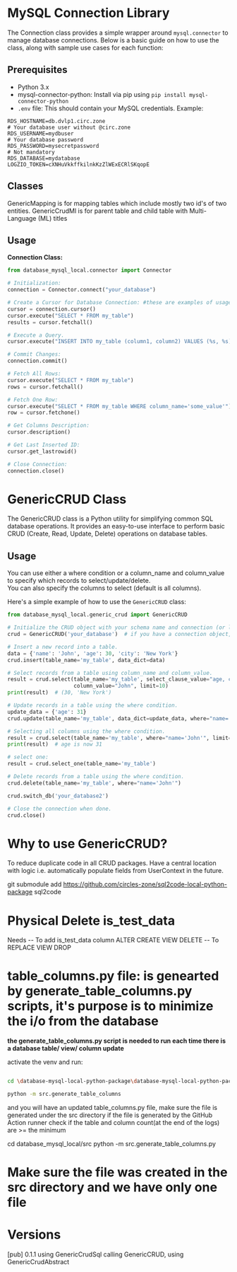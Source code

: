 # MySQL Connection Library  

The Connection class provides a simple wrapper around `mysql.connector` to manage database connections.
Below is a basic guide on how to use the class, along with sample use cases for each function:

## Prerequisites

- Python 3.x
- mysql-connector-python: Install via pip using `pip install mysql-connector-python`
- `.env` file: This should contain your MySQL credentials.
  Example:

```
RDS_HOSTNAME=db.dvlp1.circ.zone
# Your database user without @circ.zone
RDS_USERNAME=mydbuser
# Your database password
RDS_PASSWORD=mysecretpassword
# Not mandatory
RDS_DATABASE=mydatabase
LOGZIO_TOKEN=cXNHuVkkffkilnkKzZlWExECRlSKqopE
```

## Classes
GenericMapping is for mapping tables which include mostly two id's of two entities.
GenericCrudMl is for parent table and child table with Multi-Language (ML) titles

## Usage

**Connection Class:**

```py
from database_mysql_local.connector import Connector

# Initialization:
connection = Connector.connect("your_database")

# Create a Cursor for Database Connection: #these are examples of usage
cursor = connection.cursor()
cursor.execute("SELECT * FROM my_table")
results = cursor.fetchall()

# Execute a Query.
cursor.execute("INSERT INTO my_table (column1, column2) VALUES (%s, %s)", ("value1", "value2"))

# Commit Changes:
connection.commit()

# Fetch All Rows:
cursor.execute("SELECT * FROM my_table")
rows = cursor.fetchall()

# Fetch One Row:
cursor.execute("SELECT * FROM my_table WHERE column_name='some_value'")
row = cursor.fetchone()

# Get Columns Description:
cursor.description()

# Get Last Inserted ID:
cursor.get_lastrowid()

# Close Connection:
connection.close()
```

# GenericCRUD Class

The GenericCRUD class is a Python utility for simplifying common SQL database operations. It provides an easy-to-use
interface to perform basic CRUD (Create, Read, Update, Delete) operations on database tables.

## Usage

You can use either a where condition or a column_name and column_value to specify which records to
select/update/delete.  
You can also specify the columns to select (default is all columns).

Here's a simple example of how to use the `GenericCRUD` class:

```python
from database_mysql_local.generic_crud import GenericCRUD

# Initialize the CRUD object with your schema name and connection (or let it create a default connection).
crud = GenericCRUD('your_database')  # if you have a connection object, you can pass it as a second argument

# Insert a new record into a table.
data = {'name': 'John', 'age': 30, 'city': 'New York'}
crud.insert(table_name='my_table', data_dict=data)

# Select records from a table using column_name and column_value.
result = crud.select(table_name='my_table', select_clause_value="age, city", column_name="name",
                     column_value="John", limit=10)
print(result)  # (30, 'New York')

# Update records in a table using the where condition.
update_data = {'age': 31}
crud.update(table_name='my_table', data_dict=update_data, where="name='John'")

# Selecting all columns using the where condition.
result = crud.select(table_name='my_table', where="name='John'", limit=10)
print(result)  # age is now 31

# select one:
result = crud.select_one(table_name='my_table')

# Delete records from a table using the where condition.
crud.delete(table_name='my_table', where="name='John'")

crud.switch_db('your_database2')

# Close the connection when done.
crud.close()
```

# Why to use GenericCRUD?

To reduce duplicate code in all CRUD packages. Have a central location with logic i.e. automatically populate fields from
UserContext in the future.<br>

git submodule add https://github.com/circles-zone/sql2code-local-python-package sql2code


# Physical Delete is_test_data
Needs
-- To add is_test_data column
ALTER
CREATE VIEW
DELETE
-- To REPLACE VIEW
DROP


# table_columns.py file: is genearted by generate_table_columns.py scripts, it's purpose is to minimize the i/o from the database
**the generate_table_columns.py script is needed to run each time there is a database table/ view/ column update**

activate the venv and run: 

```bash

cd \database-mysql-local-python-package\database-mysql-local-python-package\database_mysql_local

python -m src.generate_table_columns
```

and you will have an updated table_columns.py file, make sure the file is generated under the src directory
if the file is generated by the GitHub Action runner check if the table and column count(at the end of the logs) are >= the minimum


cd database_mysql_local/src
python -m  src.generate_table_columns.py
# Make sure the file was created in the src directory and we have only one file

# Versions
[pub] 0.1.1 using GenericCrudSql calling GenericCRUD, using GenericCrudAbstract
